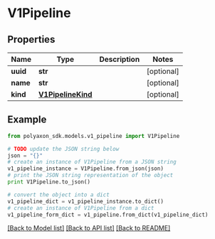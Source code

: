 # V1Pipeline


## Properties
Name | Type | Description | Notes
------------ | ------------- | ------------- | -------------
**uuid** | **str** |  | [optional] 
**name** | **str** |  | [optional] 
**kind** | [**V1PipelineKind**](V1PipelineKind.md) |  | [optional] 

## Example

```python
from polyaxon_sdk.models.v1_pipeline import V1Pipeline

# TODO update the JSON string below
json = "{}"
# create an instance of V1Pipeline from a JSON string
v1_pipeline_instance = V1Pipeline.from_json(json)
# print the JSON string representation of the object
print V1Pipeline.to_json()

# convert the object into a dict
v1_pipeline_dict = v1_pipeline_instance.to_dict()
# create an instance of V1Pipeline from a dict
v1_pipeline_form_dict = v1_pipeline.from_dict(v1_pipeline_dict)
```
[[Back to Model list]](../README.md#documentation-for-models) [[Back to API list]](../README.md#documentation-for-api-endpoints) [[Back to README]](../README.md)


